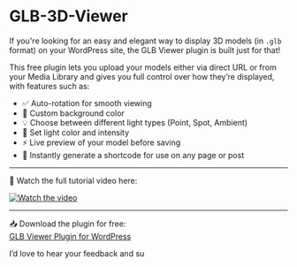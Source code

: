# GLB-3D-Viewer
If you're looking for an easy and elegant way to display 3D models (in `.glb` format) on your WordPress site, the GLB Viewer plugin is built just for that!

This free plugin lets you upload your models either via direct URL or from your Media Library and gives you full control over how they’re displayed, with features such as:

- ✅ Auto-rotation for smooth viewing
- 🎨 Custom background color
- 💡 Choose between different light types (Point, Spot, Ambient)
- 🌈 Set light color and intensity
- ⚡ Live preview of your model before saving
- 🔧 Instantly generate a shortcode for use on any page or post

---

🎥 Watch the full tutorial video here:

[![Watch the video](https://img.youtube.com/vi/eyYm_o-_yRk/maxresdefault.jpg)](https://www.youtube.com/watch?v=eyYm_o-_yRk)

---

📥 Download the plugin for free:  
[GLB Viewer Plugin for WordPress](https://codessculpt.net/portfolio/glb-viewer-plugin-for-wordpress/)

I’d love to hear your feedback and su
